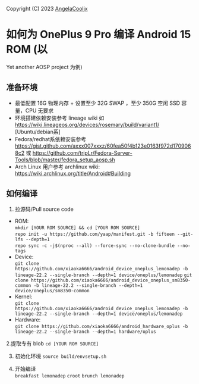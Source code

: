 Copyright (C) 2023 [AngelaCooljx](https://github.com/AngelaCooljx)

# 如何为 OnePlus 9 Pro 编译 Android 15 ROM (以 
Yet another AOSP project 为例)

## 准备环境
- 最低配置 16G 物理内存 + 设置至少 32G SWAP ，至少 350G 空闲 SSD 容量，CPU 无要求
- 环境搭建依赖安装参考 lineage wiki 如 https://wiki.lineageos.org/devices/rosemary/build/variant1/ [Ubuntu/debian系]  
- Fedora/redhat系依赖安装参考 https://gist.github.com/axxx007xxxz/60fea50f4b123e0163f972d1709068c2 或 https://github.com/tripLr/Fedora-Server-Tools/blob/master/fedora_setup_aosp.sh  
- Arch Linux 用户参考 archlinux wiki: https://wiki.archlinux.org/title/Android#Building

## 如何编译
1. 拉源码/Pull source code
- ROM:  
`mkdir [YOUR ROM SOURCE] && cd [YOUR ROM SOURCE]`  
`repo init -u https://github.com/yaap/manifest.git -b fifteen --git-lfs --depth=1`  
`repo sync -c -j$(nproc --all) --force-sync --no-clone-bundle --no-tags`  
- Device:  
`git clone https://github.com/xiaoka6666/android_device_oneplus_lemonadep -b lineage-22.2 --single-branch --depth=1 device/oneplus/lemonadep`
`git clone https://github.com/xiaoka6666/android_device_oneplus_sm8350-common -b lineage-22.2 --single-branch --depth=1 device/oneplus/sm8350-common`
- Kernel:  
`git clone https://github.com/xiaoka6666/android_device_oneplus_lemonadep -b lineage-22.2 --single-branch --depth=1 device/oneplus/lemonadep`
- Hardware:  
`git clone https://github.com/xiaoka6666/android_hardware_oplus -b lineage-22.2 --single-branch --depth=1 hardware/oplus`

2.提取专有 blob
`cd [YOUR ROM SOURCE]`  

3. 初始化环境 
`source build/envsetup.sh`  

4. 开始编译  
`breakfast lemonadep`
`croot`
`brunch lemonadep`
